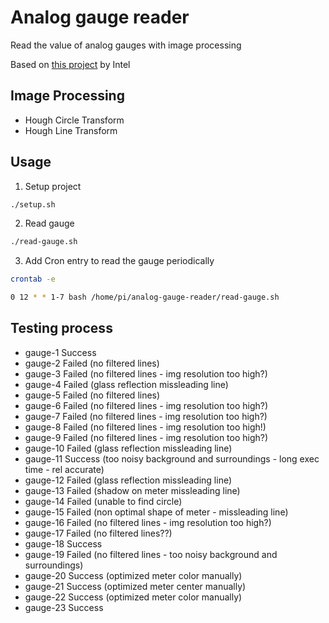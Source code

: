 # Analog gauge reader

Read the value of analog gauges with image processing

Based on [this project](https://github.com/intel-iot-devkit/python-cv-samples/tree/master/examples/analog-gauge-reader) by Intel 

## Image Processing

- Hough Circle Transform
- Hough Line Transform

## Usage

1. Setup project
```bash
./setup.sh
```

2. Read gauge
```bash
./read-gauge.sh
```

3. Add Cron entry to read the gauge periodically
```bash
crontab -e

0 12 * * 1-7 bash /home/pi/analog-gauge-reader/read-gauge.sh
```

## Testing process

- gauge-1     Success
- gauge-2     Failed (no filtered lines)
- gauge-3     Failed (no filtered lines - img resolution too high?)
- gauge-4     Failed (glass reflection missleading line)
- gauge-5     Failed (no filtered lines)
- gauge-6     Failed (no filtered lines - img resolution too high?)
- gauge-7     Failed (no filtered lines - img resolution too high?)
- gauge-8     Failed (no filtered lines - img resolution too high!)
- gauge-9     Failed (no filtered lines - img resolution too high?)
- gauge-10    Failed (glass reflection missleading line)
- gauge-11    Success (too noisy background and surroundings - long exec time - rel accurate)
- gauge-12    Failed (glass reflection missleading line)
- gauge-13    Failed (shadow on meter missleading line)
- gauge-14    Failed (unable to find circle)
- gauge-15    Failed (non optimal shape of meter - missleading line)
- gauge-16    Failed (no filtered lines - img resolution too high?)
- gauge-17    Failed (no filtered lines??)
- gauge-18    Success
- gauge-19    Failed (no filtered lines - too noisy background and surroundings)
- gauge-20    Success (optimized meter color manually)
- gauge-21    Success (optimized meter center manually)
- gauge-22    Success (optimized meter color manually)
- gauge-23    Success
